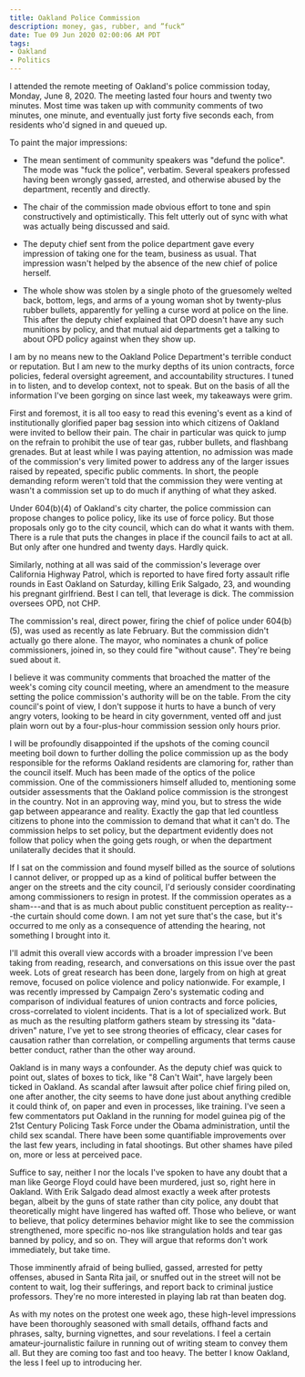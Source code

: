 ```yaml
---
title: Oakland Police Commission
description: money, gas, rubber, and ”fuck“
date: Tue 09 Jun 2020 02:00:06 AM PDT
tags:
- Oakland
- Politics
---
```


I attended the remote meeting of Oakland's police commission today, Monday, June 8, 2020.  The meeting lasted four hours and twenty two minutes.  Most time was taken up with community comments of two minutes, one minute, and eventually just forty five seconds each, from residents who'd signed in and queued up.

To paint the major impressions:

- The mean sentiment of community speakers was "defund the police".  The mode was "fuck the police", verbatim.  Several speakers professed having been wrongly gassed, arrested, and otherwise abused by the department, recently and directly.

- The chair of the commission made obvious effort to tone and spin constructively and optimistically.  This felt utterly out of sync with what was actually being discussed and said.

- The deputy chief sent from the police department gave every impression of taking one for the team, business as usual.  That impression wasn't helped by the absence of the new chief of police herself.

- The whole show was stolen by a single photo of the gruesomely welted back, bottom, legs, and arms of a young woman shot by twenty-plus rubber bullets, apparently for yelling a curse word at police on the line.  This after the deputy chief explained that OPD doesn't have any such munitions by policy, and that mutual aid departments get a talking to about OPD policy against when they show up.

I am by no means new to the Oakland Police Department's terrible conduct or reputation.  But I am new to the murky depths of its union contracts, force policies, federal oversight agreement, and accountability structures.  I tuned in to listen, and to develop context, not to speak.  But on the basis of all the information I've been gorging on since last week, my takeaways were grim.

First and foremost, it is all too easy to read this evening's event as a kind of institutionally glorified paper bag session into which citizens of Oakland were invited to bellow their pain.  The chair in particular was quick to jump on the refrain to prohibit the use of tear gas, rubber bullets, and flashbang grenades.  But at least while I was paying attention, no admission was made of the commission's very limited power to address any of the larger issues raised by repeated, specific public comments.  In short, the people demanding reform weren't told that the commission they were venting at wasn't a commission set up to do much if anything of what they asked.

Under 604(b)(4) of Oakland's city charter, the police commission can propose changes to police policy, like its use of force policy.  But those proposals only go to the city council, which can do what it wants with them.  There is a rule that puts the changes in place if the council fails to act at all.  But only after one hundred and twenty days.  Hardly quick.

Similarly, nothing at all was said of the commission's leverage over California Highway Patrol, which is reported to have fired forty assault rifle rounds in East Oakland on Saturday, killing Erik Salgado, 23, and wounding his pregnant girlfriend.  Best I can tell, that leverage is dick.  The commission oversees OPD, not CHP.

The commission's real, direct power, firing the chief of police under 604(b)(5), was used as recently as late February.  But the commission didn't actually go there alone.  The mayor, who nominates a chunk of police commissioners, joined in, so they could fire "without cause".  They're being sued about it.

I believe it was community comments that broached the matter of the week's coming city council meeting, where an amendment to the measure setting the police commission's authority will be on the table.  From the city council's point of view, I don't suppose it hurts to have a bunch of very angry voters, looking to be heard in city government, vented off and just plain worn out by a four-plus-hour commission session only hours prior.

I will be profoundly disappointed if the upshots of the coming council meeting boil down to further dolling the police commission up as the body responsible for the reforms Oakland residents are clamoring for, rather than the council itself.  Much has been made of the optics of the police commission.  One of the commissioners himself alluded to, mentioning some outsider assessments that the Oakland police commission is the strongest in the country.  Not in an approving way, mind you, but to stress the wide gap between appearance and reality.  Exactly the gap that led countless citizens to phone into the commission to demand that what it can't do.  The commission helps to set policy, but the department evidently does not follow that policy when the going gets rough, or when the department unilaterally decides that it should.

If I sat on the commission and found myself billed as the source of solutions I cannot deliver, or propped up as a kind of political buffer between the anger on the streets and the city council, I'd seriously consider coordinating among commissioners to resign in protest.  If the commission operates as a sham---and that is as much about public constituent perception as reality---the curtain should come down.  I am not yet sure that's the case, but it's occurred to me only as a consequence of attending the hearing, not something I brought into it.

I'll admit this overall view accords with a broader impression I've been taking from reading, research, and conversations on this issue over the past week.  Lots of great research has been done, largely from on high at great remove, focused on police violence and policy nationwide.  For example, I was recently impressed by Campaign Zero's systematic coding and comparison of individual features of union contracts and force policies, cross-correlated to violent incidents.  That is a lot of specialized work.  But as much as the resulting platform gathers steam by stressing its "data-driven" nature, I've yet to see strong theories of efficacy, clear cases for causation rather than correlation, or compelling arguments that terms cause better conduct, rather than the other way around.

Oakland is in many ways a confounder.  As the deputy chief was quick to point out, slates of boxes to tick, like "8 Can't Wait", have largely been ticked in Oakland.  As scandal after lawsuit after police chief firing piled on, one after another, the city seems to have done just about anything credible it could think of, on paper and even in processes, like training.  I've seen a few commentators put Oakland in the running for model guinea pig of the 21st Century Policing Task Force under the Obama administration, until the child sex scandal.  There have been some quantifiable improvements over the last few years, including in fatal shootings.  But other shames have piled on, more or less at perceived pace.

Suffice to say, neither I nor the locals I've spoken to have any doubt that a man like George Floyd could have been murdered, just so, right here in Oakland.  With Erik Salgado dead almost exactly a week after protests began, albeit by the guns of state rather than city police, any doubt that theoretically might have lingered has wafted off.  Those who believe, or want to believe, that policy determines behavior might like to see the commission strengthened, more specific no-nos like strangulation holds and tear gas banned by policy, and so on.  They will argue that reforms don't work immediately, but take time.

Those imminently afraid of being bullied, gassed, arrested for petty offenses, abused in Santa Rita jail, or snuffed out in the street will not be content to wait, log their sufferings, and report back to criminal justice professors.  They're no more interested in playing lab rat than beaten dog.

As with my notes on the protest one week ago, these high-level impressions have been thoroughly seasoned with small details, offhand facts and phrases, salty, burning vignettes, and sour revelations.  I feel a certain amateur-journalistic failure in running out of writing steam to convey them all.  But they are coming too fast and too heavy.  The better I know Oakland, the less I feel up to introducing her.
